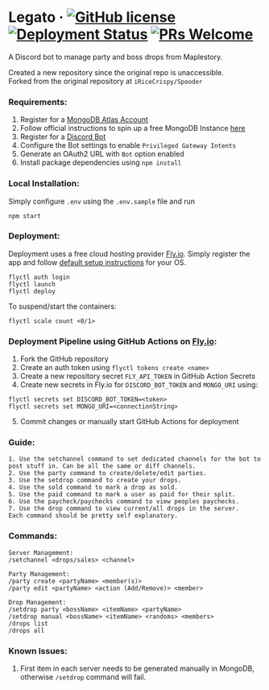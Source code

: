 # Legato &middot; [![GitHub license](https://img.shields.io/badge/license-MIT-blue.svg)](https://github.com/facebook/react/blob/main/LICENSE) [![Deployment Status](https://github.com/cheahang-chan/legato/actions/workflows/fly.yml/badge.svg)](https://github.com/cheahang-chan/legato/actions/workflows/fly.yml) [![PRs Welcome](https://img.shields.io/badge/PRs-welcome-brightgreen.svg)](https://reactjs.org/docs/how-to-contribute.html#your-first-pull-request)
A Discord bot to manage party and boss drops from Maplestory.

Created a new repository since the original repo is unaccessible.  
Forked from the original repository at `iRiceCrispy/Spooder`

### Requirements:
1. Register for a [MongoDB Atlas Account](https://www.mongodb.com/cloud/atlas/register)
2. Follow official instructions to spin up a free MongoDB Instance [here](https://www.mongodb.com/basics/mongodb-atlas-tutorial)
3. Register for a [Discord Bot](https://discord.com/developers/applications)
4. Configure the Bot settings to enable `Privileged Gateway Intents`
5. Generate an OAuth2 URL with `Bot` option enabled
6. Install package dependencies using `npm install`

### Local Installation:
Simply configure `.env` using the `.env.sample` file and run
```
npm start
```

### Deployment:
Deployment uses a free cloud hosting provider [Fly.io](https://fly.io). Simply register the app and follow [default setup instructions](https://fly.io/docs/hands-on/install-flyctl/) for your OS.
```
flyctl auth login
flyctl launch
flyctl deploy
```
To suspend/start the containers:
```
flyctl scale count <0/1>
```
### Deployment Pipeline using GitHub Actions on [Fly.io](https://fly.io):
1. Fork the GitHub repository
2. Create an auth token using `flyctl tokens create <name>`
3. Create a new repository secret `FLY_API_TOKEN` in GitHub Action Secrets
4. Create new secrets in Fly.io for `DISCORD_BOT_TOKEN` and `MONGO_URI` using:
```
flyctl secrets set DISCORD_BOT_TOKEN=<token>
flyctl secrets set MONGO_URI=<connectionString>
```
5. Commit changes or manually start GitHub Actions for deployment

### Guide:
```
1. Use the setchannel command to set dedicated channels for the bot to post stuff in. Can be all the same or diff channels.
2. Use the party command to create/delete/edit parties.
3. Use the setdrop command to create your drops.
4. Use the sold command to mark a drop as sold.
5. Use the paid command to mark a user as paid for their split.
6. Use the paycheck/paychecks command to view peoples paychecks.
7. Use the drop command to view current/all drops in the server.
Each command should be pretty self explanatory.
```

### Commands:
```
Server Management:
/setchannel <drops/sales> <channel>

Party Management:
/party create <partyName> <member(s)>
/party edit <partyName> <action (Add/Remove)> <member>

Drop Management:
/setdrop party <bossName> <itemName> <partyName> 
/setdrop manual <bossName> <itemName> <randoms> <members>
/drops list
/drops all
```

### Known Issues:
1. First item in each server needs to be generated manually in MongoDB, otherwise `/setdrop` command will fail.
